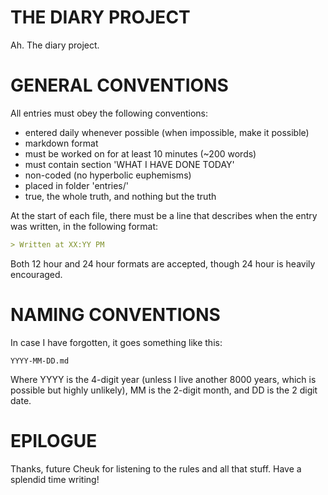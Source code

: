 THE DIARY PROJECT
=================

Ah. The diary project.

GENERAL CONVENTIONS
===================

All entries must obey the following conventions:
- entered daily whenever possible (when impossible, make it possible)
- markdown format
- must be worked on for at least 10 minutes (~200 words)
- must contain section 'WHAT I HAVE DONE TODAY'
- non-coded (no hyperbolic euphemisms)
- placed in folder 'entries/'
- true, the whole truth, and nothing but the truth

At the start of each file, there must be a line that describes when the entry
was written, in the following format:

``` markdown
> Written at XX:YY PM
```

Both 12 hour and 24 hour formats are accepted, though 24 hour is heavily
encouraged.

NAMING CONVENTIONS
==================

In case I have forgotten, it goes something like this:

```
YYYY-MM-DD.md
```

Where YYYY is the 4-digit year (unless I live another 8000 years, which is
possible but highly unlikely), MM is the 2-digit month, and DD is the 2 digit
date.

EPILOGUE
========

Thanks, future Cheuk for listening to the rules and all that stuff. Have a
splendid time writing!
